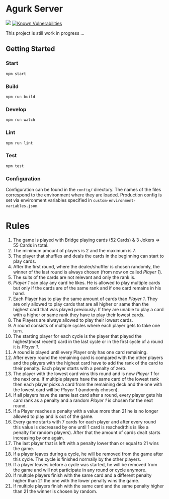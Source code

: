 # Agurk Server
![](https://github.com/SimonMueller/agurk-server/workflows/Node%20CI/badge.svg)
[![Known Vulnerabilities](https://snyk.io/test/github/SimonMueller/agurk-server/badge.svg)](https://snyk.io/test/github/SimonMueller/agurk-server)

This project is still work in progress ...

## Getting Started

### Start
`npm start`

### Build
`npm run build`

### Develop
`npm run watch`

### Lint
`npm run lint`

### Test
`npm test`

### Configuration

Configuration can be found in the `config/` directory. The names of the files correspond to the environment where they are loaded.
Production config is set via environment variables specified in `custom-environment-variables.json`.

# Rules

1. The game is played with Bridge playing cards (52 Cards) & 3 Jokers => 55 Cards in total.
2. The minimum amount of players is 2 and the maximum is 7.
3. The player that shuffles and deals the cards in the beginning can start to play cards.
4. After the first round, where the dealer/shuffler is chosen randomly, the winner of the last round is always chosen (from now on called _Player 1_).
5. The suits of the cards are not relevant and only the rank is.
6. _Player 1_ can play any card he likes. He is allowed to play multiple cards but only if the cards are of the same rank and if one card remains in his hand.
7. Each Player has to play the same amount of cards than _Player 1_. They are only allowed to play cards that are all higher or same than the highest card that was played previously. If they are unable to play a card with a higher or same rank they have to play their lowest cards.
8. The Players are always allowed to play their lowest cards.
9. A round consists of multiple cycles where each player gets to take one turn.
10. The starting player for each cycle is the player that played the highest(most recent) card in the last cycle or in the first cycle of a round it is _Player 1_.
11. A round is played until every Player only has one card remaining.
12. After every round the remaining card is compared with the other players and the players with the highest card have to add the rank of the card to their penalty. Each player starts with a penalty of zero.
13. The player with the lowest card wins this round and is now _Player 1_ for the next one. If multiple players have the same card of the lowest rank then each player picks a card from the remaining deck and the one with the lowest card will be _Player 1_ (randomly chosen).
14. If all players have the same last card after a round, every player gets his card rank as a penalty and a random _Player 1_ is chosen for the next round.
15. If a Player reaches a penalty with a value more than 21 he is no longer allowed to play and is out of the game.
16. Every game starts with 7 cards for each player and after every round this value is decreased by one until 1 card is reached(this is like a penalty for random players). After that the amount of cards dealt starts increasing by one again.
17. The last player that is left with a penalty lower than or equal to 21 wins the game.
18. If a player leaves during a cycle, he will be removed from the game after this cycle. The cycle is finished normally by the other players.
19. If a player leaves before a cycle was started, he will be removed from the game and will not participate in any round or cycle anymore.
20. If multiple players finish with the same card and a different penalty higher than 21 the one with the lower penalty wins the game.
21. If multiple players finish with the same card and the same penalty higher than 21 the winner is chosen by random.
